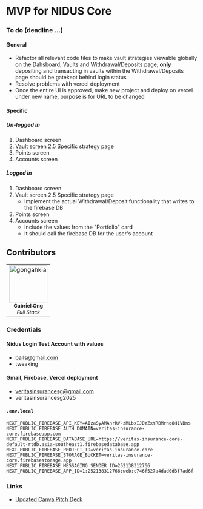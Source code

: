 # MVP for NIDUS Core

### To do (deadline ...)

#### General

* Refactor all relevant code files to make vault strategies viewable globally on the Dahsboard, Vaults and Withdrawal/Deposits page, **only** depositing and transacting in vaults within the Withdrawal/Deposits page should be gatekept behind login status
* Resolve problems with vercel deployment
* Once the entire UI is approved, make new project and deploy on vercel under new name, purpose is for URL to be changed

#### Specific

##### Un-logged in

1. Dashboard screen
2. Vault screen
2.5 Specific strategy page
3. Points screen
4. Accounts screen

##### Logged in

1. Dashboard screen
2. Vault screen
2.5 Specific strategy page
    * Implement the actual Withdrawal/Deposit functionality that writes to the firebase DB 
3. Points screen
4. Accounts screen
    * Include the values from the "Portfolio" card 
    * It should call the firebase DB for the user's account
   
## Contributors

<table>
	<tbody>
        <tr>
	    <td align="center">
                <a href="https://github.com/gongahkia">
                    <img src="https://avatars.githubusercontent.com/u/117062305?v=4" width="100;" alt="gongahkia"/>
                    <br/>
                    <sub><b>Gabriel Ong</b></sub>
                    <br/>
                </a>
                <sub><i>Full Stack</i></sub>
            </td>
        </tr>
	<tbody>
</table>

### Credentials

#### Nidus Login Test Account with values

* balls@gmail.com
* tweaking

#### Gmail, Firebase, Vercel deployment

* veritasinsurancesg@gmail.com
* veritasinsurancesg2025

#### `.env.local`

```env
NEXT_PUBLIC_FIREBASE_API_KEY=AIzaSyAMAnrRV-zMLbxIJDYZxYRBMrnq8H1VBns
NEXT_PUBLIC_FIREBASE_AUTH_DOMAIN=veritas-insurance-core.firebaseapp.com
NEXT_PUBLIC_FIREBASE_DATABASE_URL=https://veritas-insurance-core-default-rtdb.asia-southeast1.firebasedatabase.app
NEXT_PUBLIC_FIREBASE_PROJECT_ID=veritas-insurance-core
NEXT_PUBLIC_FIREBASE_STORAGE_BUCKET=veritas-insurance-core.firebasestorage.app
NEXT_PUBLIC_FIREBASE_MESSAGING_SENDER_ID=252138312766
NEXT_PUBLIC_FIREBASE_APP_ID=1:252138312766:web:c746f527a4dad0d3f7ad6f
```

### Links

* [Updated Canva Pitch Deck](https://www.canva.com/design/DAGsFpctDPc/3xg1_mWRvNI8-xKh4SyyeA/edit?utm_content=DAGsFpctDPc&utm_campaign=designshare&utm_medium=link2&utm_source=sharebutton)
